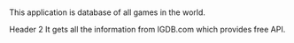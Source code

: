 #
This application is database of all games in the world.

Header 2
It gets all the information from IGDB.com which provides free API.
